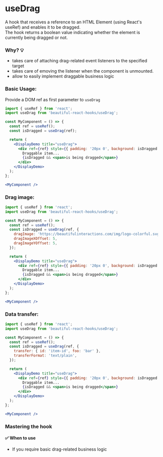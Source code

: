 # useDrag

A hook that receives a reference to an HTML Element (using React's useRef) and enables it to be dragged.\
The hook returns a boolean value indicating whether the element is currently being dragged or not.

### Why? 💡

- takes care of attaching drag-related event listeners to the specified target
- takes care of emoving the listener when the component is unmounted.
- allow to easily implement draggable business logic

### Basic Usage:

Provide a DOM ref as first parameter to `useDrag`

```jsx harmony
import { useRef } from 'react';
import useDrag from 'beautiful-react-hooks/useDrag';

const MyComponent = () => {
  const ref = useRef();
  const isDragged = useDrag(ref);

  return (
    <DisplayDemo title="useDrag">
      <div ref={ref} style={{ padding: '20px 0', background: isDragged ? '#BE496E' : '#1D6C8B' }}>
        Draggable item...
        {isDragged && <span>is being dragged</span>}
      </div>
    </DisplayDemo>
  );
};

<MyComponent />
```

### Drag image:

```jsx harmony
import { useRef } from 'react';
import useDrag from 'beautiful-react-hooks/useDrag';

const MyComponent = () => {
  const ref = useRef();
  const isDragged = useDrag(ref, {
    dragImage: 'https://beautifulinteractions.com/img/logo-colorful.svg',
    dragImageXOffset: 5,
    dragImageYOffset: 5,
  });

  return (
    <DisplayDemo title="useDrag">
      <div ref={ref} style={{ padding: '20px 0', background: isDragged ? '#BE496E' : '#1D6C8B' }}>
        Draggable item...
        {isDragged && <span>is being dragged</span>}
      </div>
    </DisplayDemo>
  );
};

<MyComponent />
```

### Data transfer:

```jsx harmony
import { useRef } from 'react';
import useDrag from 'beautiful-react-hooks/useDrag';

const MyComponent = () => {
  const ref = useRef();
  const isDragged = useDrag(ref, {
    transfer: { id: 'item-id', foo: 'bar' },
    transferFormat: 'text/plain',
  });

  return (
    <DisplayDemo title="useDrag">
      <div ref={ref} style={{ padding: '20px 0', background: isDragged ? '#BE496E' : '#1D6C8B' }}>
        Draggable item...
        {isDragged && <span>is being dragged</span>}
      </div>
    </DisplayDemo>
  );
};

<MyComponent />
```

### Mastering the hook

#### ✅ When to use

- If you require basic drag-related business logic

<!-- Types -->